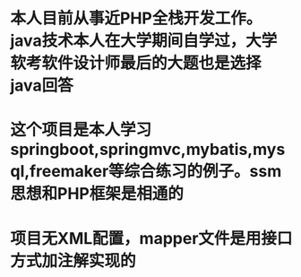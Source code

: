 # 本人目前从事近PHP全栈开发工作。java技术本人在大学期间自学过，大学软考软件设计师最后的大题也是选择java回答
# 这个项目是本人学习springboot,springmvc,mybatis,mysql,freemaker等综合练习的例子。ssm思想和PHP框架是相通的
# 项目无XML配置，mapper文件是用接口方式加注解实现的
